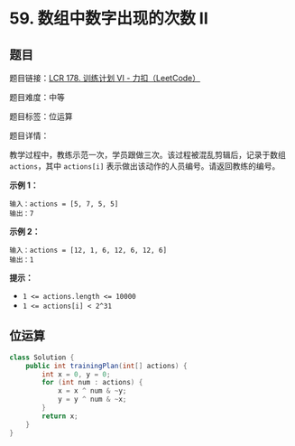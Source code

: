 # 59. 数组中数字出现的次数 II

## 题目

题目链接：[LCR 178. 训练计划 VI - 力扣（LeetCode）](https://leetcode.cn/problems/shu-zu-zhong-shu-zi-chu-xian-de-ci-shu-ii-lcof/description/)

题目难度：中等

题目标签：位运算

题目详情：

教学过程中，教练示范一次，学员跟做三次。该过程被混乱剪辑后，记录于数组 `actions`，其中 `actions[i]` 表示做出该动作的人员编号。请返回教练的编号。

**示例 1：**

```
输入：actions = [5, 7, 5, 5]
输出：7
```

**示例 2：**

```
输入：actions = [12, 1, 6, 12, 6, 12, 6]
输出：1
```

**提示：**

- `1 <= actions.length <= 10000`
- `1 <= actions[i] < 2^31`



## 位运算

``` java
class Solution {
    public int trainingPlan(int[] actions) {
        int x = 0, y = 0;
        for (int num : actions) {
            x = x ^ num & ~y;
            y = y ^ num & ~x;
        }
        return x;
    }
}
```